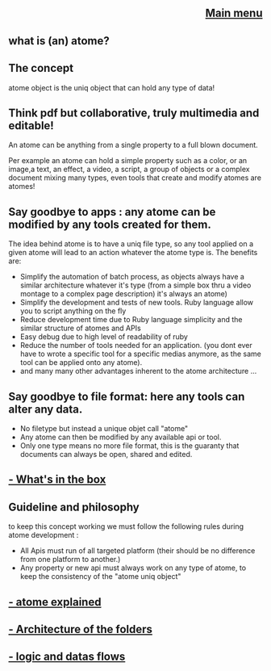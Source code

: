 
<span align="right">

[Main menu](../atome.md)
-
</span>


**what is (an) atome?**
-

The concept
-

atome object is the uniq object that can hold any type of data!

Think pdf but collaborative, truly multimedia and editable!
-

An atome can be anything from a single property to a full blown document.

Per example an atome can hold a simple property such as a color, or an image,a text, an effect, a video, a script, a group of objects or a complex document mixing many types, even tools that create and modify atomes are atomes!

Say goodbye to apps : any atome can be modified by any tools created for them.
-

The idea behind atome is to have a uniq file type, so any tool applied on a given atome will lead to an action whatever the atome type is.
The benefits are:

- Simplify the automation of batch process, as objects always have a similar architecture whatever it's type (from a simple box thru a video montage to a complex page description) it's always an atome)
- Simplify the development and tests of new tools. Ruby language allow you to script anything on the fly
- Reduce development time due to Ruby language simplicity and the similar structure of atomes and APIs
- Easy debug due to high level of readability of ruby
- Reduce the number of tools needed for an application. (you dont ever have to wrote a specific tool for a specific medias anymore, as the same tool can be applied onto any atome).
- and many many other advantages inherent to the atome architecture ...


Say goodbye to file format: here any tools can alter any data.
-

- No filetype but instead a unique objet call  "atome" 
- Any atome can then be modified by any available api or tool.
- Only one type means no more file format, this is the guaranty that documents can always be open, shared and edited.


**[- What's in the box](./box_content.md)**
-

Guideline and philosophy
-

to keep this concept working we must follow the following rules during atome development :

- All Apis must run of all targeted platform (their should be no difference from one platform to another.)
- Any property or new api must always work on any type of atome, to keep the consistency of the "atome uniq object"


**[- atome explained](./atome_explained.md)**
-

**[- Architecture of the folders](./folder_architecture.md)**
-

**[- logic and datas flows](./datas_flows.md)**
-
